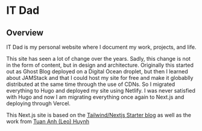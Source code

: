 # IT Dad

## Overview

IT Dad is my personal website where I document my work, projects, and life.

This site has seen a lot of change over the years. Sadly, this change is not in the form of content, but in design and architecture. Originally this started out as Ghost Blog deployed on a Digital Ocean droplet, but then I learned about JAMStack and that I could host my site for free and make it globablly distributed at the same time through the use of CDNs. So I migrated everything to Hugo and deployed my site using Netlify. I was never satisfied with Hugo and now I am migrating everything once again to Next.js and deploying through Vercel.

This Next.js site is based on the [Tailwind/Nextjs Starter blog][1] as well as the work from [Tuan Anh (Leo) Huynh][2]

[1]: https://github.com/timlrx/tailwind-nextjs-starter-blog
[2]: https://www.leohuynh.dev/
